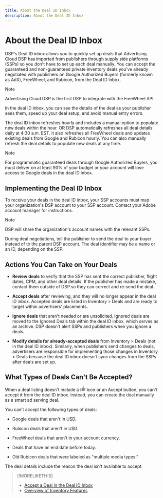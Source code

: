 ```yaml
---
title: About the Deal ID Inbox
description: About the Deal ID Inbox
---
```


# About the Deal ID Inbox

DSP's Deal ID inbox allows you to quickly set up deals that Advertising Cloud DSP has imported from publishers through supply side platforms (SSPs) so you don't have to set up each deal manually. You can accept the guaranteed and non-guaranteed private inventory deals you've already negotiated with publishers on Google Authorized Buyers (formerly known as AdX), FreeWheel, and Rubicon, from the Deal ID Inbox.

>[!NOTE]
>
>Advertising Cloud DSP is the first DSP to integrate with the FreeWheel API.

In the deal ID inbox, you can see the details of the deal as your publisher sees them, speed up your deal setup, and avoid manual entry errors.

<!-- which of the following is currently correct? -->
The deal ID inbox refreshes hourly and includes a manual option to populate new deals within the hour.
OR
DSP automatically refreshes all deal details daily at 4:30 a.m. EST. It also refreshes all FreeWheel deals and updates existing deals from Google and Rubicon hourly. You can also manually refresh the deal details to populate new deals at any time.

<!-- MC: I'm not sure where I got the following. Is this currently true? -->
>[!NOTE]
>
>For programmatic guaranteed deals through Google Authorized Buyers, you must deliver on at least 90% of your budget or your account will lose access to Google deals in the deal ID inbox.

## Implementing the Deal ID Inbox

To receive your deals in the deal ID inbox, your SSP accounts must map your organization's DSP account to your SSP account. Contact your Adobe account manager for instructions.

>[!NOTE]
>
>DSP will share the organization's account names with the relevant SSPs.

During deal negotiations, tell the publisher to send the deal to your buyer instead of to the parent DSP account. The deal identifier may be a name or an ID, depending on the SSP.<!-- Is this correct? I think "this" meant "deal identifier. -->

## Actions You Can Take on Your Deals

* **Review deals** to verify that the SSP has sent the correct publisher, flight dates, CPM, and other deal details. If the publisher has made a mistake, contact them outside of DSP so they can correct and re-send the deal.

* **Accept deals** after reviewing, and they will no longer appear in the deal ID inbox. Accepted deals are listed in Inventory > Deals and are ready to target within advertisers’ placements.

* **Ignore deals** that aren't needed or are unsolicited. Ignored deals are moved to the Ignored Deals tab within the deal ID inbox, which serves as an archive. DSP doesn't alert SSPs and publishers when you ignore a deals.

* **Modify details for already-accepted deals** from Inventory > Deals (not in the deal ID inbox). Similarly, when publishers send changes to deals, advertisers are responsible for implementing those changes in Inventory > Deals because the deal ID inbox doesn't sync changes from the SSPs after deals are set up.

## What Types of Deals Can't Be Accepted?

When a deal listing doesn't include a ![Accept](/help/dsp/assets/accept.png) icon or an Accept button, you can't accept it from the deal ID inbox. Instead, you can create the deal manually as a smart ad serving deal.

You can't accept the following types of deals:

* Google deals that aren't in USD.

* Rubicon deals that aren't in USD

* FreeWheel deals that aren't in your account currency.

* Deals that have an end date before today.

* Old Rubicon deals that were labeled as "multiple media types."

The deal details include the reason the deal isn't available to accept.

>[!MORELIKETHIS]
>
>* [Accept a Deal in the Deal ID Inbox](deal-id-inbox-accept.md)
>* [Overview of Inventory Features](inventory-overview.md)
